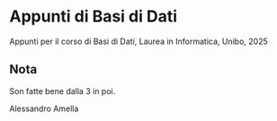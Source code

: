 # Appunti di Basi di Dati

Appunti per il corso di Basi di Dati, Laurea in Informatica, Unibo, 2025

## Nota

Son fatte bene dalla 3 in poi.

Alessandro Amella
